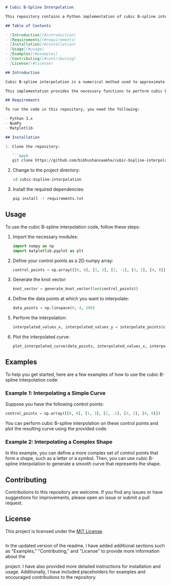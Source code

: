 ```markdown
# Cubic B-Spline Interpolation

This repository contains a Python implementation of cubic B-spline interpolation. The code allows you to generate a smooth curve that passes through a given set of control points.

## Table of Contents

- [Introduction](#introduction)
- [Requirements](#requirements)
- [Installation](#installation)
- [Usage](#usage)
- [Examples](#examples)
- [Contributing](#contributing)
- [License](#license)

## Introduction

Cubic B-spline interpolation is a numerical method used to approximate a curve based on a set of control points. It is commonly used in computer graphics, computer-aided design (CAD), and data visualization.

This implementation provides the necessary functions to perform cubic B-spline interpolation, including generating the knot vector, evaluating basis functions, and interpolating points.

## Requirements

To run the code in this repository, you need the following:

- Python 3.x
- NumPy
- Matplotlib

## Installation

1. Clone the repository:

   ```bash
   git clone https://github.com/bibhushansaakha/cubic-bspline-interpolation.git
   ```

2. Change to the project directory:

   ```bash
   cd cubic-bspline-interpolation
   ```

3. Install the required dependencies:

   ```bash
   pip install -r requirements.txt
   ```

## Usage

To use the cubic B-spline interpolation code, follow these steps:

1. Import the necessary modules:

   ```python
   import numpy as np
   import matplotlib.pyplot as plt
   ```

2. Define your control points as a 2D numpy array:

   ```python
   control_points = np.array([[0, 0], [1, 3], [2, -1], [3, 2], [4, 0]])
   ```

3. Generate the knot vector:

   ```python
   knot_vector = generate_knot_vector(len(control_points))
   ```

4. Define the data points at which you want to interpolate:

   ```python
   data_points = np.linspace(0, 4, 100)
   ```

5. Perform the interpolation:

   ```python
   interpolated_values_x, interpolated_values_y = interpolate_points(control_points, knot_vector, data_points)
   ```

6. Plot the interpolated curve:

   ```python
   plot_interpolated_curve(data_points, interpolated_values_x, interpolated_values_y)
   ```

## Examples

To help you get started, here are a few examples of how to use the cubic B-spline interpolation code:

### Example 1: Interpolating a Simple Curve

Suppose you have the following control points:

```python
control_points = np.array([[0, 0], [1, 3], [2, -1], [3, 2], [4, 0]])
```

You can perform cubic B-spline interpolation on these control points and plot the resulting curve using the provided code.

### Example 2: Interpolating a Complex Shape

In this example, you can define a more complex set of control points that form a shape, such as a letter or a symbol. Then, you can use cubic B-spline interpolation to generate a smooth curve that represents the shape.

## Contributing

Contributions to this repository are welcome. If you find any issues or have suggestions for improvements, please open an issue or submit a pull request.

## License

This project is licensed under the [MIT License](LICENSE).
```
```

In the updated version of the readme, I have added additional sections such as "Examples," "Contributing," and "License" to provide more information about the

 project. I have also provided more detailed instructions for installation and usage. Additionally, I have included placeholders for examples and encouraged contributions to the repository.
